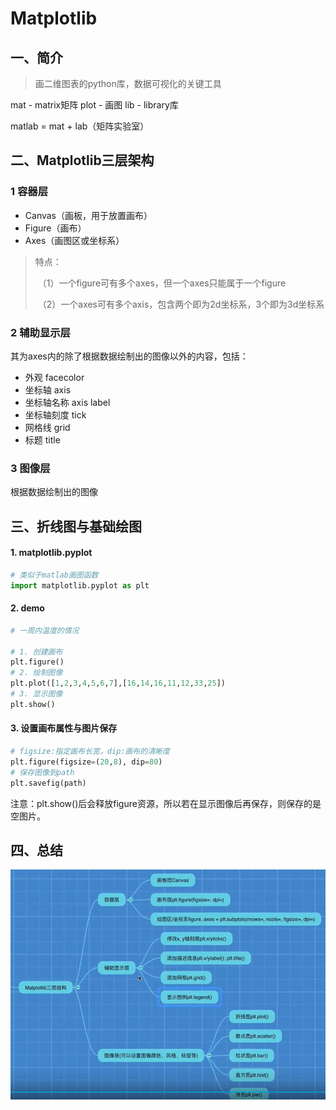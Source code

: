 # Matplotlib

## 一、简介

> 画二维图表的python库，数据可视化的关键工具

mat - matrix矩阵   plot - 画图   lib - library库

matlab = mat + lab（矩阵实验室）



## 二、Matplotlib三层架构

### 1 容器层

- Canvas（画板，用于放置画布）
- Figure（画布）
- Axes（画图区或坐标系）

> 特点：
>
> ​		（1）一个figure可有多个axes，但一个axes只能属于一个figure
>
> ​		（2）一个axes可有多个axis，包含两个即为2d坐标系，3个即为3d坐标系



### 2 辅助显示层

其为axes内的除了根据数据绘制出的图像以外的内容，包括：

- 外观 facecolor
- 坐标轴 axis
- 坐标轴名称 axis label
- 坐标轴刻度 tick
- 网格线 grid
- 标题 title



### 3 图像层

根据数据绘制出的图像



## 三、折线图与基础绘图

#### 1. matplotlib.pyplot

```python
# 类似于matlab画图函数
import matplotlib.pyplot as plt
```



#### 2. demo

```python
# 一周内温度的情况

# 1. 创建画布
plt.figure()
# 2. 绘制图像
plt.plot([1,2,3,4,5,6,7],[16,14,16,11,12,33,25])
# 3. 显示图像
plt.show()
```



#### 3. 设置画布属性与图片保存

```python
# figsize:指定画布长宽，dip:画布的清晰度
plt.figure(figsize=(20,8), dip=80)
# 保存图像到path
plt.savefig(path)
```

注意：plt.show()后会释放figure资源，所以若在显示图像后再保存，则保存的是空图片。



## 四、总结

![image-20210524163627172](image/image-20210524163627172.png)